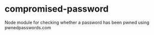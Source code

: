 # compromised-password
Node module for checking whether a password has been pwned using pwnedpasswords.com
